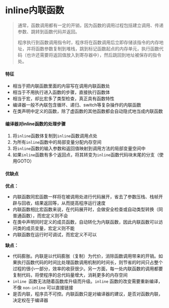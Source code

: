 # inline内联函数



> 通常，函数调用都有一定的开销，因为函数的调用过程包括建立调用、传递参数、跳转到函数代码并返回。
>
> 程序执行到函数调用指令时，程序将在函数调用后立即存储该指令的内存地址，并将函数参数复制到堆栈，跳到标记函数起点的内存单元，执行函数代码（也许还需要将返回值放入到寄存器中），然后跳回到地址被保存的指令处。

#### 特征

- 相当于把内联函数里面的内容写在调用内联函数处
- 相当于不用执行进入函数的步骤，直接执行函数体
- 相当于宏，却比宏多了类型检查，真正具有函数特性
- 编译器一般不內联包含循环、递归、switch等复杂操作的内联函数
- 在类声明中定义的函数，除了虚函数的其他函数都会自动隐式地当成内联函数



#### 编译器对inline函数的处理步骤

1. 将`inline`函数体复制到`inline`函数调用点处
2. 为所有`inline`函数中的局部变量分配内存空间
3. 将`inline`函数的输入参数和返回值映射到调用方法的局部变量空间中
4. 如果`inline`函数有多个返回点，将其转变为`inline`函数代码块末尾的分支（使用GOTO）



#### 优缺点

**优点：**

- 内联函数同宏函数一样将在被调用处进行代码展开，省去了参数压栈、栈帧开辟与回收，结果返回等，从而提高程序运行速度
- 内联函数相比宏函数来说，在代码展开时，会做安全检查或自动类型转换（同普通函数），而宏定义则不会
- 在类中声明同时定义的成员函数，自动转化为内联函数，因此内联函数可以访问类的成员变量，宏定义则不能
- 内联函数在运行时可调试，而宏定义不可以



**缺点：**

- 代码膨胀。内联是以代码膨胀（复制）为代价，消除函数调用带来的开销。如果执行函数代码的时间比处理函数调用机制的时间长，则节省的时间只占整个过程的很小一部分，效率的收获很少。另一方面，每一处内联函数的调用都要复制代码，将使程序的总代码量增大，消耗更多的内存空间
- `inline `函数无法随着函数库升级而升级。`inline` 函数的改变需要重新编译，不像 `non-inline` 可以直接链接
- 是否内联，程序员不可控。内联函数只是对编译器的建议，是否对函数内联，决定权在于编译器



